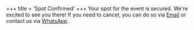 +++
title = 'Spot Confirmed'
+++
Your spot for the event is secured. We're excited to see you there!
If you need to cancel, you can do so via [Email](mailto:mentor@svstorm.nl) or contact us via [WhatsApp](https://chat.whatsapp.com/EJrnbX25fO2B8nFecKRRTl).
